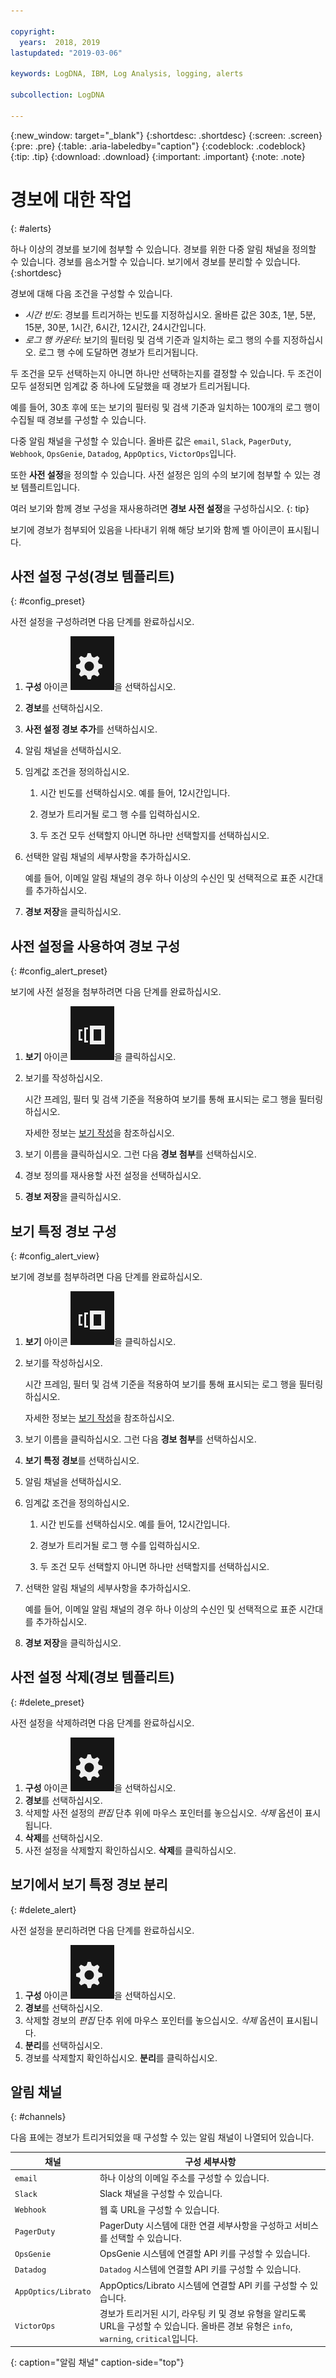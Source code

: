 ```yaml
---

copyright:
  years:  2018, 2019
lastupdated: "2019-03-06"

keywords: LogDNA, IBM, Log Analysis, logging, alerts

subcollection: LogDNA

---
```


{:new_window: target="_blank"}
{:shortdesc: .shortdesc}
{:screen: .screen}
{:pre: .pre}
{:table: .aria-labeledby="caption"}
{:codeblock: .codeblock}
{:tip: .tip}
{:download: .download}
{:important: .important}
{:note: .note}

 
# 경보에 대한 작업
{: #alerts}

하나 이상의 경보를 보기에 첨부할 수 있습니다. 경보를 위한 다중 알림 채널을 정의할 수 있습니다. 경보를 음소거할 수 있습니다. 보기에서 경보를 분리할 수 있습니다.
{:shortdesc}

경보에 대해 다음 조건을 구성할 수 있습니다.

* *시간 빈도*: 경보를 트리거하는 빈도를 지정하십시오. 올바른 값은 30초, 1분, 5분, 15분, 30분, 1시간, 6시간, 12시간, 24시간입니다.
* *로그 행 카운터*: 보기의 필터링 및 검색 기준과 일치하는 로그 행의 수를 지정하십시오. 로그 행 수에 도달하면 경보가 트리거됩니다.

두 조건을 모두 선택하는지 아니면 하나만 선택하는지를 결정할 수 있습니다. 두 조건이 모두 설정되면 임계값 중 하나에 도달했을 때 경보가 트리거됩니다. 

예를 들어, 30초 후에 또는 보기의 필터링 및 검색 기준과 일치하는 100개의 로그 행이 수집될 때 경보를 구성할 수 있습니다.

다중 알림 채널을 구성할 수 있습니다. 올바른 값은 `email`, `Slack`, `PagerDuty`, `Webhook`, `OpsGenie`, `Datadog`, `AppOptics`, `VictorOps`입니다.

또한 **사전 설정**을 정의할 수 있습니다. 사전 설정은 임의 수의 보기에 첨부할 수 있는 경보 템플리트입니다. 

여러 보기와 함께 경보 구성을 재사용하려면 **경보 사전 설정**을 구성하십시오.
{: tip}

보기에 경보가 첨부되어 있음을 나타내기 위해 해당 보기와 함께 벨 아이콘이 표시됩니다.



## 사전 설정 구성(경보 템플리트)
{: #config_preset}

사전 설정을 구성하려면 다음 단계를 완료하십시오.

1. **구성** 아이콘 ![구성 아이콘](images/admin.png "관리 아이콘")을 선택하십시오.
2. **경보**를 선택하십시오.
3. **사전 설정 경보 추가**를 선택하십시오.
4. 알림 채널을 선택하십시오. 
5. 임계값 조건을 정의하십시오.

    1. 시간 빈도를 선택하십시오. 예를 들어, 12시간입니다.

    2. 경보가 트리거될 로그 행 수를 입력하십시오.

    3. 두 조건 모두 선택할지 아니면 하나만 선택할지를 선택하십시오.

6. 선택한 알림 채널의 세부사항을 추가하십시오.

    예를 들어, 이메일 알림 채널의 경우 하나 이상의 수신인 및 선택적으로 표준 시간대를 추가하십시오.

7. **경보 저장**을 클릭하십시오.



## 사전 설정을 사용하여 경보 구성
{: #config_alert_preset}

보기에 사전 설정을 첨부하려면 다음 단계를 완료하십시오.

1. **보기** 아이콘 ![구성 아이콘](images/views.png)을 클릭하십시오.
2. 보기를 작성하십시오. 

    시간 프레임, 필터 및 검색 기준을 적용하여 보기를 통해 표시되는 로그 행을 필터링하십시오. 

    자세한 정보는 [보기 작성](/docs/services/Log-Analysis-with-LogDNA?topic=LogDNA-view_logs#view_logs_step7)을 참조하십시오.

3. 보기 이름을 클릭하십시오. 그런 다음 **경보 첨부**를 선택하십시오.

4. 경보 정의를 재사용할 사전 설정을 선택하십시오. 

5. **경보 저장**을 클릭하십시오. 




## 보기 특정 경보 구성
{: #config_alert_view}

보기에 경보를 첨부하려면 다음 단계를 완료하십시오.

1. **보기** 아이콘 ![구성 아이콘](images/views.png)을 클릭하십시오.
2. 보기를 작성하십시오. 

    시간 프레임, 필터 및 검색 기준을 적용하여 보기를 통해 표시되는 로그 행을 필터링하십시오. 

    자세한 정보는 [보기 작성](/docs/services/Log-Analysis-with-LogDNA?topic=LogDNA-view_logs#view_logs_step7)을 참조하십시오.

3. 보기 이름을 클릭하십시오. 그런 다음 **경보 첨부**를 선택하십시오.

4. **보기 특정 경보**를 선택하십시오.

5. 알림 채널을 선택하십시오. 

6. 임계값 조건을 정의하십시오.

    1. 시간 빈도를 선택하십시오. 예를 들어, 12시간입니다.

    2. 경보가 트리거될 로그 행 수를 입력하십시오.

    3. 두 조건 모두 선택할지 아니면 하나만 선택할지를 선택하십시오.

7. 선택한 알림 채널의 세부사항을 추가하십시오.

    예를 들어, 이메일 알림 채널의 경우 하나 이상의 수신인 및 선택적으로 표준 시간대를 추가하십시오.

8. **경보 저장**을 클릭하십시오.



## 사전 설정 삭제(경보 템플리트)
{: #delete_preset}

사전 설정을 삭제하려면 다음 단계를 완료하십시오.

1. **구성** 아이콘 ![구성 아이콘](images/admin.png "관리 아이콘")을 선택하십시오.
2. **경보**를 선택하십시오.
3. 삭제할 사전 설정의 *편집* 단추 위에 마우스 포인터를 놓으십시오. *삭제* 옵션이 표시됩니다.
4. **삭제**를 선택하십시오.
5. 사전 설정을 삭제할지 확인하십시오. **삭제**를 클릭하십시오.

## 보기에서 보기 특정 경보 분리
{: #delete_alert}

사전 설정을 분리하려면 다음 단계를 완료하십시오.

1. **구성** 아이콘 ![구성 아이콘](images/admin.png "관리 아이콘")을 선택하십시오.
2. **경보**를 선택하십시오.
3. 삭제할 경보의 *편집* 단추 위에 마우스 포인터를 놓으십시오. *삭제* 옵션이 표시됩니다.
4. **분리**를 선택하십시오.
5. 경보를 삭제할지 확인하십시오. **분리**를 클릭하십시오.



## 알림 채널
{: #channels}

다음 표에는 경보가 트리거되었을 때 구성할 수 있는 알림 채널이 나열되어 있습니다.

| 채널           |     구성 세부사항 | 
|-------------------|-----------------------|
| `email`             | 하나 이상의 이메일 주소를 구성할 수 있습니다.  | 
| `Slack`             | Slack 채널을 구성할 수 있습니다. |
| `Webhook`           | 웹 훅 URL을 구성할 수 있습니다. |
| `PagerDuty`         | PagerDuty 시스템에 대한 연결 세부사항을 구성하고 서비스를 선택할 수 있습니다.|
| `OpsGenie`          | OpsGenie 시스템에 연결할 API 키를 구성할 수 있습니다. |
| `Datadog`           | `Datadog` 시스템에 연결할 API 키를 구성할 수 있습니다. |
| `AppOptics/Librato` | AppOptics/Librato 시스템에 연결할 API 키를 구성할 수 있습니다. |
| `VictorOps`         | 경보가 트리거된 시기, 라우팅 키 및 경보 유형을 알리도록 URL을 구성할 수 있습니다. 올바른 경보 유형은 `info`, `warning`, `critical`입니다. |
{: caption="알림 채널" caption-side="top"} 


